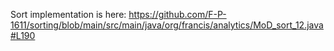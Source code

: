 Sort implementation is here: https://github.com/F-P-1611/sorting/blob/main/src/main/java/org/francis/analytics/MoD_sort_12.java#L190
